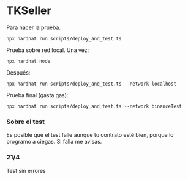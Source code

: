 # TKSeller

Para hacer la prueba.
```
npx hardhat run scripts/deploy_and_test.ts
```
Prueba sobre red local. Una vez:
```
npx hardhat node
```
Después:
```
npx hardhat run scripts/deploy_and_test.ts --network localhost
```
Prueba final (gasta gas):

```
npx hardhat run scripts/deploy_and_test.ts --network binanceTest
```

### Sobre el test
Es posible que el test falle aunque tu contrato esté bien, porque lo programo a ciegas. Si falla me avisas.

### 21/4

Test sin errores
